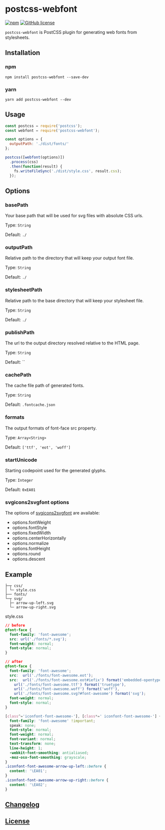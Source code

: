 # postcss-webfont

[![npm](https://img.shields.io/npm/v/postcss-webfont.svg)](https://www.npmjs.com/package/postcss-webfont)
[![GitHub license](https://img.shields.io/badge/license-MIT-blue.svg)](https://raw.githubusercontent.com/kidney/postcss-webfont/master/LICENSE)

`postcss-webfont` is PostCSS plugin for generating web fonts from stylesheets.

## Installation

### npm

```shell
npm install postcss-webfont --save-dev
```

### yarn

```shell
yarn add postcss-webfont --dev
```

## Usage

```javascript
const postcss = require('postcss');
const webfont = require('postcss-webfont');

const options = {
  outputPath: './dist/fonts/'
};

postcss([webfont(options)])
  .process(css)
  .then(function(result) {
    fs.writeFileSync('./dist/style.css', result.css);
  });
```


## Options

### basePath

Your base path that will be used for svg files with absolute CSS urls.

Type: `String`

Default: `./`


### outputPath

Relative path to the directory that will keep your output font file.

Type: `String`

Default: `./`


### stylesheetPath

Relative path to the base directory that will keep your stylesheet file.

Type: `String`

Default: `./`


### publishPath

The url to the output directory resolved relative to the HTML page.

Type: `String`

Default: ``


### cachePath

The cache file path of generated fonts.

Type: `String`

Default: `.fontcache.json`


### formats

The output formats of font-face src property.

Type: `Array<String>`

Default: `['ttf', 'eot', 'woff']`


### startUnicode

Starting codepoint used for the generated glyphs.

Type: `Integer`

Default: `0xEA01`


### svgicons2svgfont options

The options of [svgicons2svgfont](https://github.com/nfroidure/svgicons2svgfont#new-svgicons2svgfontstreamoptions) are available:

* options.fontWeight
* options.fontStyle
* options.fixedWidth
* options.centerHorizontally
* options.normalize
* options.fontHeight
* options.round
* options.descent


## Example

```
├─┬ css/
│ └─ style.css
├── fonts/
└─┬ svg/
  ├─ arrow-up-left.svg
  └─ arrow-up-right.svg
```

style.css

```css
// before
@font-face {
  font-family: 'font-awesome';
  src: url('./fonts/*.svg');
  font-weight: normal;
  font-style: normal;
}
```

```css
// after
@font-face {
  font-family: 'font-awesome';
  src:  url('./fonts/font-awesome.eot');
  src:  url('./fonts/font-awesome.eot#iefix') format('embedded-opentype'),
    url('./fonts/font-awesome.ttf') format('truetype'),
    url('./fonts/font-awesome.woff') format('woff'),
    url('./fonts/font-awesome.svg?#font-awesome') format('svg');
  font-weight: normal;
  font-style: normal;
}

[class^='iconfont-font-awesome-'], [class*=' iconfont-font-awesome-'] {
  font-family: 'font-awesome' !important;
  speak: none;
  font-style: normal;
  font-weight: normal;
  font-variant: normal;
  text-transform: none;
  line-height: 1;
  -webkit-font-smoothing: antialiased;
  -moz-osx-font-smoothing: grayscale;
}
.iconfont-font-awesome-arrow-up-left::before {
  content: '\EA01';
}
.iconfont-font-awesome-arrow-up-right::before {
  content: '\EA02';
}
```

## [Changelog](CHANGELOG.md)

## [License](LICENSE)
